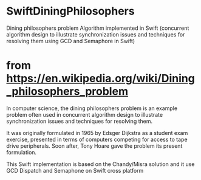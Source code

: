 # SwiftDiningPhilosophers
Dining philosophers problem Algorithm implemented in Swift (concurrent algorithm design to illustrate synchronization issues and techniques for resolving them using GCD and Semaphore in Swift)

# from https://en.wikipedia.org/wiki/Dining_philosophers_problem

In computer science, the dining philosophers problem is an example problem often used in concurrent algorithm design to illustrate synchronization issues and techniques for resolving them.

It was originally formulated in 1965 by Edsger Dijkstra as a student exam exercise, presented in terms of computers competing for access to tape drive peripherals. Soon after, Tony Hoare gave the problem its present formulation.

This Swift implementation is based on the Chandy/Misra solution and it use GCD Dispatch and Semaphone on Swift cross platform
